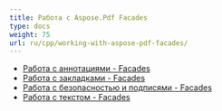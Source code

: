 ```yaml
---
title: Работа с Aspose.Pdf Facades
type: docs
weight: 75
url: ru/cpp/working-with-aspose-pdf-facades/
---
```


- [Работа с аннотациями - Facades](/pdf/cpp/working-with-annotations-facades/)
- [Работа с закладками - Facades](/pdf/cpp/working-with-bookmarks-facades/)
- [Работа с безопасностью и подписями - Facades](/pdf/cpp/working-with-security-and-signatures-facades/)
- [Работа с текстом - Facades](/pdf/cpp/working-with-text-facades/)